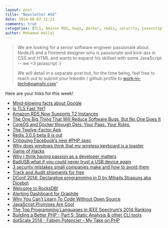 ```yaml
---
layout: post
title: "Newsletter #50"
date: 2014-08-07 11:21
comments: true
categories: [TLS, Amazon RDS, bugs, docker, redis, security, javascript]
author: Mohamad Hallal
---
```


> We are looking for a senior software engineer passionate about NodeJS and a frontend designer who is passionate and kick-ass in CSS and HTML and wants to expand his skillset with some JavaScript -- we <3 javascript :)
>
> We will detail in a separate post but, for the time being, feel free to reach out to submit your linkedin / github profile to work-in-tech@namshi.com"

Here are your links for this week!

<!-- more -->

* [Mind-blowing facts about Google](http://buff.ly/V0CWSU)
* [Is TLS Fast Yet?](http://buff.ly/1sdQbLl)
* [Amazon RDS Now Supports T2 Instances](http://buff.ly/1s9dGW2)
* [The One Big Thing That Will Reduce Software Bugs, But No One Does It](http://buff.ly/1qKumSE)
* [CoreOS and Docker through Deis: Your Paas. Your Rules.](http://buff.ly/1ktk8s2)
* [The Twelve-Factor App](http://buff.ly/1rWPMNg)
* [Redis 3.0.0 beta 8 is out](http://buff.ly/UFHnmh)
* [Critiquing Facebook’s new #PHP spec](http://buff.ly/1qx66Ds)
* [Why does windows think that my wireless keyboard is a toaster](http://superuser.com/questions/792607/why-does-windows-think-that-my-wireless-keyboard-is-a-toaster)
* [Game of Hacks](http://www.gameofhacks.com/)
* [Why I think having passion as a developer matters](http://www.jvanbaarsen.com/blog/2014/07/02/why-i-think-having-passion-as-a-developer-matters)
* [BadUSB what if you could never trust a USB device again](http://nakedsecurity.sophos.com/2014/08/02/badusb-what-if-you-could-never-trust-a-usb-device-again)
* [3 security mistakes small companies make and how to avoid them](http://nakedsecurity.sophos.com/2014/07/31/3-security-mistakes-small-companies-make-and-how-to-avoid-them)
* [Track and Audit shipments for free](https://www.aftership.com/)
* [DConf 2014: Declarative programming in D by Mihails Strasuns aka Dicebot](https://m.youtube.com/watch?v=SqeOPLB2xAM)
* [Welcome to RocksDB!](https://github.com/facebook/rocksdb/wiki)
* [Alerting Dashboard for Graphite](https://github.com/scobal/seyren)
* [Why You Can't Learn To Code Without Open Source](http://www.fastcolabs.com/3033680/why-you-cant-learn-to-code-without-open-source)
* [JavaScript Promises Are Cool](http://keyholesoftware.com/2014/07/23/javascript-promises-are-cool)
* [The Top Programming Languages in IEEE Spectrum’s 2014 Ranking](http://spectrum.ieee.org/static/interactive-the-top-programming-languages)
* [Building a Better PHP - Part 5: Static Analysis & other CLI tools](https://blog.engineyard.com/2014/hhvm-hack-part-5)
* [dotScale 2014 - Fabien Potencier - My Take on PHP](http://www.youtube.com/watch?v=gpNbmEnRLBU)
